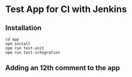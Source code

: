 # Test App for CI with Jenkins

## Installation

```
cd app
npm install
npm run test-unit
npm run test-integration
```

## Adding an 12th comment to the app
